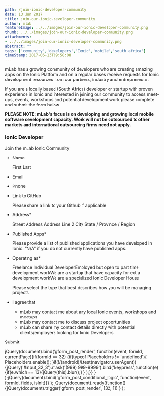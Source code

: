 ```yaml
---
path: /join-ionic-developer-community
date: 13 Jun 2017
title: join-our-ionic-developer-community
author: mlab
featureImage: ../../images/join-our-ionic-developer-community.png
thumb: ../../images/join-our-ionic-developer-community.png
attachments: 
- ../../images/join-our-ionic-developer-community.png
abstract: ""
tags: ['community','developers','Ionic','mobile','south africa']
timeStamp: 2017-06-13T09:58:08
---
```


mLab has a growing community of developers who are creating amazing apps on the Ionic Platform and on a regular bases receive requests for Ionic development resources from our partners, industry and entrepreneurs.

If you are a locally based (South Africa) developer or startup with proven experience in Ionic and interested in joining our community to access meet-ups, events, workshops and potential development work please complete and submit the form below.

**PLEASE NOTE: mLab's focus is on developing and growing local mobile software development capacity. Work will not be outsourced to other markets and** **international outsourcing firms need not apply.**

### Ionic Developer

Join the mLab Ionic Community

*   Name
    
     First Last 
    
*   Email
    
*   Phone
    
*   Link to GitHub
    
    Please share a link to your Github if applicable
    
*   Address\*
    
     Street Address  Address Line 2   City State &#x2F; Province &#x2F; Region 
    
*   Published Apps\*
    
    Please provide a list of published applications you have developed in Ionic. &quot;N&#x2F;A&quot; if you do not currently have published apps.
    
*   Operating as\*
    
    Freelance Individual DeveloperEmployed but open to part time development workWe are a startup that have capacity for extra development workWe are a specialized Ionic Developer House
    
    Please select the type that best describes how you will be managing projects
    
*   I agree that
    
    *    mLab may contact me about any local Ionic events, workshops and meetups
    *    mLab may contact me to discuss project opportunities
    *    mLab can share my contact details directly with potential clients&#x2F;employers looking for Ionic Developers
    

Submit       

jQuery(document).bind('gform\_post\_render', function(event, formId, currentPage){if(formId &#x3D;&#x3D; 32) {if(typeof Placeholders !&#x3D; 'undefined'){ Placeholders.enable(); }if(!&#x2F;(android)&#x2F;i.test(navigator.userAgent)){jQuery('#input\_32\_3').mask('(999) 999-9999').bind('keypress', function(e){if(e.which &#x3D;&#x3D; 13){jQuery(this).blur();} } );}} } );jQuery(document).bind('gform\_post\_conditional\_logic', function(event, formId, fields, isInit){} ); jQuery(document).ready(function(){jQuery(document).trigger('gform\_post\_render', \[32, 1\]) } );


